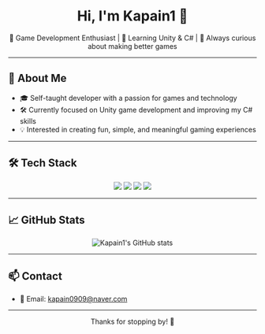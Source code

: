 <h1 align="center">Hi, I'm Kapain1 👋</h1>

<p align="center">
🚀 Game Development Enthusiast | 🌱 Learning Unity & C# | 🎯 Always curious about making better games
</p>

---

## 🚀 About Me
- 🎓 Self-taught developer with a passion for games and technology
- 🛠 Currently focused on Unity game development and improving my C# skills
- 💡 Interested in creating fun, simple, and meaningful gaming experiences

---

## 🛠️ Tech Stack
<div align="center">

<img src="https://img.shields.io/badge/Unity-FFFFFF?style=for-the-badge&logo=unity&logoColor=black"/>
<img src="https://img.shields.io/badge/C Sharp-239120?style=for-the-badge&logo=csharp&logoColor=white"/>
<img src="https://img.shields.io/badge/Git-F05032?style=for-the-badge&logo=git&logoColor=white"/>
<img src="https://img.shields.io/badge/GitHub-181717?style=for-the-badge&logo=github&logoColor=white"/>

</div>

---

## 📈 GitHub Stats
<div align="center">

![Kapain1's GitHub stats](https://github-readme-stats.vercel.app/api?username=Kapain1&show_icons=true&theme=default)

</div>

---

## 📫 Contact
- 📧 Email: kapain0909@naver.com

---

<p align="center">Thanks for stopping by! 🚀</p>
